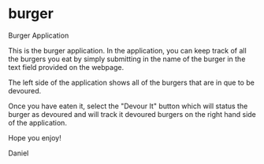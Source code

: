 # burger
Burger Application

This is the burger application.
In the application, you can keep track of all the burgers you eat by simply submitting in the name of the burger in the text field provided on the webpage.

The left side of the application shows all of the burgers that are in que to be devoured.

Once you have eaten it, select the "Devour It" button which will status the burger as devoured and will track it devoured burgers on the right hand side of the application.

Hope you enjoy!

Daniel
